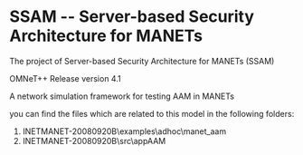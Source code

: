 # SSAM -- Server-based Security Architecture for MANETs
The project of Server-based Security Architecture for MANETs (SSAM)

OMNeT++ Release version 4.1

A network simulation framework for testing AAM in MANETs

you can find the files which are related to this model in the following folders:
1) INETMANET-20080920B\examples\adhoc\manet_aam 
2) INETMANET-20080920B\src\appAAM
